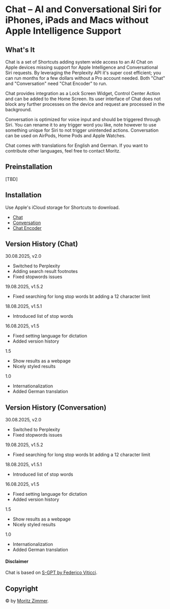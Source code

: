 # Chat – AI and Conversational Siri for iPhones, iPads and Macs without Apple Intelligence Support

## What's It

Chat is a set of Shortcuts adding system wide access to an AI Chat on Apple devices missing support for Apple Intelligence and Conversational Siri requests. By leveraging the Perplexity API it's super cost efficient; you can run months for a few dollars without a Pro account needed. Both "Chat" and "Conversation" need "Chat Encoder" to run.

Chat provides integration as a Lock Screen Widget, Control Center Action and can be added to the Home Screen. Its user interface of Chat does not block any further processes on the device and request are processed in the background.

Conversation is optimized for voice input and should be triggered through Siri. You can rename it to any trigger word you like, note however to use something unique for Siri to not trigger unintended actions. Conversation can be used on AirPods, Home Pods and Apple Watches. 

Chat comes with translations for English and German. If you want to contribute other languages, feel free to contact Moritz.

## Preinstallation

[TBD]

## Installation

Use Apple's iCloud storage for Shortcuts to download. 

- [Chat](https://www.icloud.com/shortcuts/65c1d75b555c4f388a3c163ed461af77)
- [Conversation](https://www.icloud.com/shortcuts/052eada6623f450a99111e2bc1bb0096)
- [Chat Encoder](https://www.icloud.com/shortcuts/c4d1f67d1eed4873912f487109c05f3e)

## Version History (Chat)

30.08.2025, v2.0
- Switched to Perplexity
- Adding search result footnotes
- Fixed stopwords issues

19.08.2025, v1.5.2
- Fixed searching for long stop words bt adding a 12 character limit

18.08.2025, v1.5.1
- Introduced list of stop words

16.08.2025, v1.5
- Fixed setting language for dictation
- Added version history

1.5
- Show results as a webpage
- Nicely styled results 

1.0
- Internationalization
- Added German translation 

## Version History (Conversation)

30.08.2025, v2.0
- Switched to Perplexity
- Fixed stopwords issues

19.08.2025, v1.5.2
- Fixed searching for long stop words bt adding a 12 character limit

18.08.2025, v1.5.1
- Introduced list of stop words

16.08.2025, v1.5
- Fixed setting language for dictation
- Added version history

1.5
- Show results as a webpage
- Nicely styled results 

1.0
- Internationalization
- Added German translation 

#### Disclaimer

Chat is based on [S-GPT by Federico Viticci](https://www.macstories.net/ios/introducing-s-gpt-a-shortcut-to-connect-openais-chatgpt-with-native-features-of-apples-operating-systems/).

## Copyright

© by [Moritz Zimmer](https://zimmer.parteners).